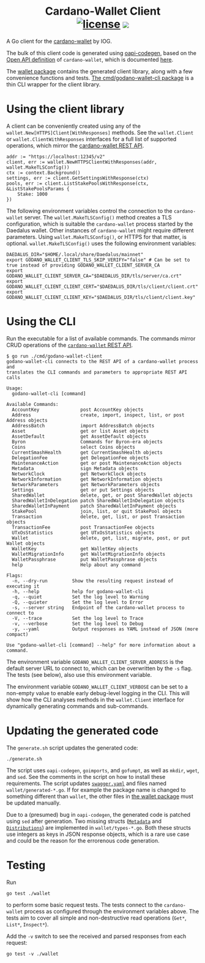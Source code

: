 <p align="center">
  <h1 align="center">
    Cardano-Wallet Client
    <br/>
    <a href="https://github.com/godano/cardano-wallet-client/blob/master/LICENSE" ><img alt="license" src="https://img.shields.io/badge/license-MIT%20License%202.0-E91E63.svg?style=flat-square" /></a>
    <a href="https://t.me/godano"><img src="https://img.shields.io/badge/Chat%20on-Telegram-blue.svg"/></a>
  </h1>
</p>

A Go client for the [cardano-wallet](https://github.com/input-output-hk/cardano-wallet) by IOG.

The bulk of this client code is generated using [oapi-codegen](https://github.com/deepmap/oapi-codegen), based on the [Open API definition](https://input-output-hk.github.io/cardano-wallet/api/edge/swagger.yaml) of `cardano-wallet`, which is documented [here](https://input-output-hk.github.io/cardano-wallet/api/edge/).

The [wallet package](wallet/) contains the generated client library, along with a few convenience functions and tests.
[The cmd/godano-wallet-cli package](cmd/godano-wallet-cli/) is a thin CLI wrapper for the client library.

# Using the client library

A client can be conveniently created using any of the `wallet.New[HTTPS]Client[WithResponses]` methods.
See the `wallet.Client` or `wallet.ClientWithResponses` interfaces for a full list of supported operations, which mirror the [cardano-wallet REST API](https://input-output-hk.github.io/cardano-wallet/api/edge/).

```
addr := "https://localhost:12345/v2"
client, err := wallet.NewHTTPSClientWithResponses(addr, wallet.MakeTLSConfig())
ctx := context.Background()
settings, err := client.GetSettingsWithResponse(ctx)
pools, err := client.ListStakePoolsWithResponse(ctx, &ListStakePoolsParams {
	Stake: 1000
})
```

The following environment variables control the connection to the `cardano-wallet` server.
The `wallet.MakeTLSConfig()` method creates a TLS configuration, which is suitable the `cardano-wallet` process started by the Daedalus wallet.
Other instances of `cardano-wallet` might require different parameters.
Using `wallet.MakeTLSConfig()`, or HTTPS for that matter, is optional.
`wallet.MakeTLSConfig()` uses the following environment variables:

```
DAEDALUS_DIR="$HOME/.local/share/Daedalus/mainnet"
export GODANO_WALLET_CLIENT_TLS_SKIP_VERIFY="false" # Can be set to true instead of providing GODANO_WALLET_CLIENT_SERVER_CA
export GODANO_WALLET_CLIENT_SERVER_CA="$DAEDALUS_DIR/tls/server/ca.crt"
export GODANO_WALLET_CLIENT_CLIENT_CERT="$DAEDALUS_DIR/tls/client/client.crt"
export GODANO_WALLET_CLIENT_CLIENT_KEY="$DAEDALUS_DIR/tls/client/client.key"
```

# Using the CLI

Run the executable for a list of available commands. The commands mirror CRUD operations of the [`cardano-wallet` REST API](https://input-output-hk.github.io/cardano-wallet/api/edge/).

```
$ go run ./cmd/godano-wallet-client
godano-wallet-cli connects to the REST API of a cardano-wallet process and
translates the CLI commands and parameters to appropriate REST API calls

Usage:
  godano-wallet-cli [command]

Available Commands:
  AccountKey               post AccountKey objects
  Address                  create, import, inspect, list, or post Address objects
  AddressBatch             import AddressBatch objects
  Asset                    get or list Asset objects
  AssetDefault             get AssetDefault objects
  Byron                    Commands for Byron-era objects
  Coins                    select Coins objects
  CurrentSmashHealth       get CurrentSmashHealth objects
  DelegationFee            get DelegationFee objects
  MaintenanceAction        get or post MaintenanceAction objects
  Metadata                 sign Metadata objects
  NetworkClock             get NetworkClock objects
  NetworkInformation       get NetworkInformation objects
  NetworkParameters        get NetworkParameters objects
  Settings                 get or put Settings objects
  SharedWallet             delete, get, or post SharedWallet objects
  SharedWalletInDelegation patch SharedWalletInDelegation objects
  SharedWalletInPayment    patch SharedWalletInPayment objects
  StakePool                join, list, or quit StakePool objects
  Transaction              delete, get, list, or post Transaction objects
  TransactionFee           post TransactionFee objects
  UTxOsStatistics          get UTxOsStatistics objects
  Wallet                   delete, get, list, migrate, post, or put Wallet objects
  WalletKey                get WalletKey objects
  WalletMigrationInfo      get WalletMigrationInfo objects
  WalletPassphrase         put WalletPassphrase objects
  help                     Help about any command

Flags:
  -n, --dry-run         Show the resulting request instead of executing it
  -h, --help            help for godano-wallet-cli
  -q, --quiet           Set the log level to Warning
  -Q, --quieter         Set the log level to Error
  -s, --server string   Endpoint of the cardano-wallet process to connect to
  -V, --trace           Set the log level to Trace
  -v, --verbose         Set the log level to Debug
  -y, --yaml            Output responses as YAML instead of JSON (more compact)

Use "godano-wallet-cli [command] --help" for more information about a command.
```

The environment variable `GODANO_WALLET_CLIENT_SERVER_ADDRESS` is the default server URL to connect to, which can be overwritten by the `-s` flag. The tests (see below), also use this environment variable.

The environment variable `GODANO_WALLET_CLIENT_VERBOSE` can be set to a non-empty value to enable early debug-level logging in the CLI.
This will show how the CLI analyses methods in the `wallet.Client` interface for dynamically generating commands and sub-commands.

# Updating the generated code

The `generate.sh` script updates the generated code:
```
./generate.sh
```

The script uses `oapi-codegen`, `goimports`, and `gofumpt`, as well as `mkdir`, `wget`, and `sed`. See the comments in the script on how to install these requirements.
The script updates [`swagger.yaml`](swagger.yaml) and files named `wallet/generated-*.go`. If for example the package name is changed to something different than `wallet`, the other files in [the wallet package](wallet) must be updated manually.

Due to a (presumed) bug in `oapi-codegen`, the generated code is patched using `sed` after generation. Two missing structs ([`Metadata`](wallet/types-metadata.go) and [`Distributions`](wallet/types-distribution.go)) are implemented in `wallet/types-*.go`. Both these structs use integers as keys in JSON response objects, which is a rare use case and could be the reason for the errorenous code generation.

# Testing

Run

```
go test ./wallet
```

to perform some basic request tests.
The tests connect to the `cardano-wallet` process as configured through the environment variables above.
The tests aim to cover all simple and non-destructive read operations (`Get*`, `List*`, `Inspect*`).

Add the `-v` switch to see the received and parsed responses from each request:

```
go test -v ./wallet
```
